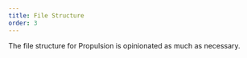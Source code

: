 ```yaml
---
title: File Structure
order: 3
---
```


The file structure for Propulsion is opinionated as much as necessary.
